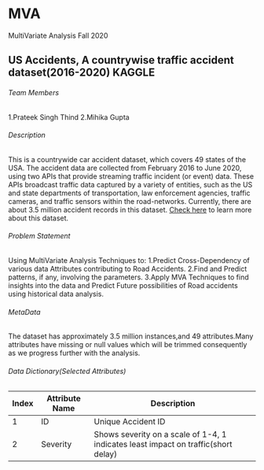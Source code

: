 # MVA
MultiVariate Analysis Fall 2020

## US Accidents, A countrywise traffic accident dataset(2016-2020) KAGGLE

###### Team Members
1.Prateek Singh Thind
2.Mihika Gupta

###### Description

This is a countrywide car accident dataset, which covers 49 states of the USA. The accident data are collected from February 2016 to June 2020, using two APIs that provide streaming traffic incident (or event) data. These APIs broadcast traffic data captured by a variety of entities, such as the US and state departments of transportation, law enforcement agencies, traffic cameras, and traffic sensors within the road-networks. Currently, there are about 3.5 million accident records in this dataset. [Check here](https://www.kaggle.com/sobhanmoosavi/us-accidents) to learn more about this dataset. 

###### Problem Statement
Using MultiVariate Analysis Techniques to:
    1.Predict Cross-Dependency of various data Attributes contributing to Road Accidents.
    2.Find and Predict patterns, if any, involving the parameters.
    3.Apply MVA Techniques to find insights into the data and Predict Future possibilities of Road accidents using historical data analysis. 

###### MetaData
The dataset has approximately 3.5 million instances,and 49 attributes.Many attributes have missing or null values which will be trimmed consequently as we progress further with the analysis.

###### Data Dictionary(Selected Attributes)

Index|Attribute Name|Description
-----|--------------|-----------
1|ID|Unique Accident ID
2|Severity|Shows severity on a scale of 1-4, 1 indicates least impact on traffic(short delay)


